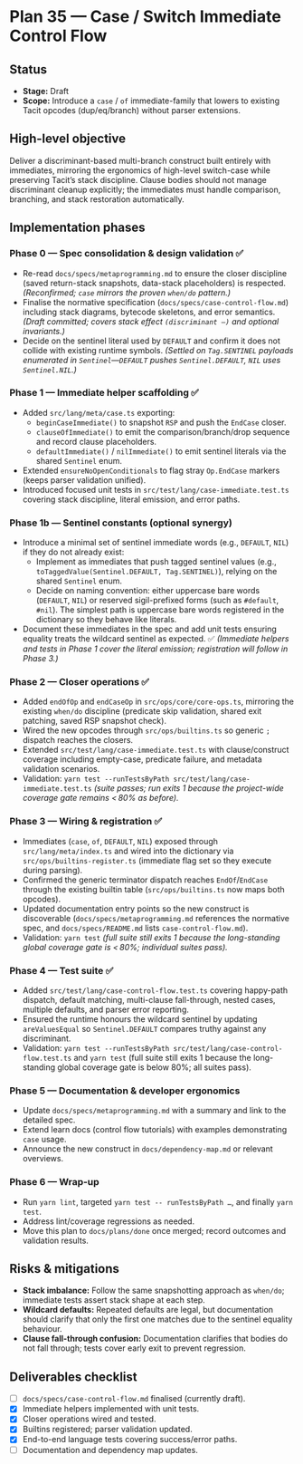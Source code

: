 # Plan 35 — Case / Switch Immediate Control Flow

## Status
- **Stage:** Draft
- **Scope:** Introduce a `case` / `of` immediate-family that lowers to existing Tacit opcodes (dup/eq/branch) without parser extensions.

## High-level objective
Deliver a discriminant-based multi-branch construct built entirely with immediates, mirroring the ergonomics of high-level switch-case while preserving Tacit’s stack discipline. Clause bodies should not manage discriminant cleanup explicitly; the immediates must handle comparison, branching, and stack restoration automatically.

## Implementation phases

### Phase 0 — Spec consolidation & design validation ✅
- Re-read `docs/specs/metaprogramming.md` to ensure the closer discipline (saved return-stack snapshots, data-stack placeholders) is respected. *(Reconfirmed; `case` mirrors the proven `when/do` pattern.)*
- Finalise the normative specification (`docs/specs/case-control-flow.md`) including stack diagrams, bytecode skeletons, and error semantics. *(Draft committed; covers stack effect `(discriminant —)` and optional invariants.)*
- Decide on the sentinel literal used by `DEFAULT` and confirm it does not collide with existing runtime symbols. *(Settled on `Tag.SENTINEL` payloads enumerated in `Sentinel`—`DEFAULT` pushes `Sentinel.DEFAULT`, `NIL` uses `Sentinel.NIL`.)*

### Phase 1 — Immediate helper scaffolding ✅
- Added `src/lang/meta/case.ts` exporting:
  - `beginCaseImmediate()` to snapshot `RSP` and push the `EndCase` closer.
  - `clauseOfImmediate()` to emit the comparison/branch/drop sequence and record clause placeholders.
  - `defaultImmediate()` / `nilImmediate()` to emit sentinel literals via the shared `Sentinel` enum.
- Extended `ensureNoOpenConditionals` to flag stray `Op.EndCase` markers (keeps parser validation unified).
- Introduced focused unit tests in `src/test/lang/case-immediate.test.ts` covering stack discipline, literal emission, and error paths.

### Phase 1b — Sentinel constants (optional synergy)
- Introduce a minimal set of sentinel immediate words (e.g., `DEFAULT`, `NIL`) if they do not already exist:
  - Implement as immediates that push tagged sentinel values (e.g., `toTaggedValue(Sentinel.DEFAULT, Tag.SENTINEL)`), relying on the shared `Sentinel` enum.
  - Decide on naming convention: either uppercase bare words (`DEFAULT`, `NIL`) or reserved sigil-prefixed forms (such as `#default`, `#nil`). The simplest path is uppercase bare words registered in the dictionary so they behave like literals.
- Document these immediates in the spec and add unit tests ensuring equality treats the wildcard sentinel as expected. ✅ *(Immediate helpers and tests in Phase 1 cover the literal emission; registration will follow in Phase 3.)*

### Phase 2 — Closer operations ✅
- Added `endOfOp` and `endCaseOp` in `src/ops/core/core-ops.ts`, mirroring the existing `when/do` discipline (predicate skip validation, shared exit patching, saved RSP snapshot check).
- Wired the new opcodes through `src/ops/builtins.ts` so generic `;` dispatch reaches the closers.
- Extended `src/test/lang/case-immediate.test.ts` with clause/construct coverage including empty-case, predicate failure, and metadata validation scenarios.
- Validation: `yarn test --runTestsByPath src/test/lang/case-immediate.test.ts` *(suite passes; run exits 1 because the project-wide coverage gate remains < 80% as before).* 

### Phase 3 — Wiring & registration ✅
- Immediates (`case`, `of`, `DEFAULT`, `NIL`) exposed through `src/lang/meta/index.ts` and wired into the dictionary via `src/ops/builtins-register.ts` (immediate flag set so they execute during parsing).
- Confirmed the generic terminator dispatch reaches `EndOf`/`EndCase` through the existing builtin table (`src/ops/builtins.ts` now maps both opcodes).
- Updated documentation entry points so the new construct is discoverable (`docs/specs/metaprogramming.md` references the normative spec, and `docs/specs/README.md` lists `case-control-flow.md`).
- Validation: `yarn test` *(full suite still exits 1 because the long-standing global coverage gate is < 80%; individual suites pass).* 

### Phase 4 — Test suite ✅
- Added `src/test/lang/case-control-flow.test.ts` covering happy-path dispatch, default matching, multi-clause fall-through, nested cases, multiple defaults, and parser error reporting.
- Ensured the runtime honours the wildcard sentinel by updating `areValuesEqual` so `Sentinel.DEFAULT` compares truthy against any discriminant.
- Validation: `yarn test --runTestsByPath src/test/lang/case-control-flow.test.ts` and `yarn test` (full suite still exits 1 because the long-standing global coverage gate is below 80%; all suites pass).

### Phase 5 — Documentation & developer ergonomics
- Update `docs/specs/metaprogramming.md` with a summary and link to the detailed spec.
- Extend learn docs (control flow tutorials) with examples demonstrating `case` usage.
- Announce the new construct in `docs/dependency-map.md` or relevant overviews.

### Phase 6 — Wrap-up
- Run `yarn lint`, targeted `yarn test -- runTestsByPath …`, and finally `yarn test`.
- Address lint/coverage regressions as needed.
- Move this plan to `docs/plans/done` once merged; record outcomes and validation results.

## Risks & mitigations
- **Stack imbalance:** Follow the same snapshotting approach as `when/do`; immediate tests assert stack shape at each step.
- **Wildcard defaults:** Repeated defaults are legal, but documentation should clarify that only the first one matches due to the sentinel equality behaviour.
- **Clause fall-through confusion:** Documentation clarifies that bodies do not fall through; tests cover early exit to prevent regression.

## Deliverables checklist
- [ ] `docs/specs/case-control-flow.md` finalised (currently draft).
- [x] Immediate helpers implemented with unit tests.
- [x] Closer operations wired and tested.
- [x] Builtins registered; parser validation updated.
- [x] End-to-end language tests covering success/error paths.
- [ ] Documentation and dependency map updates.
